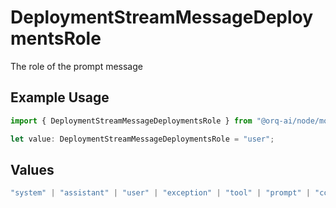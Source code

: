 # DeploymentStreamMessageDeploymentsRole

The role of the prompt message

## Example Usage

```typescript
import { DeploymentStreamMessageDeploymentsRole } from "@orq-ai/node/models/operations";

let value: DeploymentStreamMessageDeploymentsRole = "user";
```

## Values

```typescript
"system" | "assistant" | "user" | "exception" | "tool" | "prompt" | "correction" | "expected_output"
```